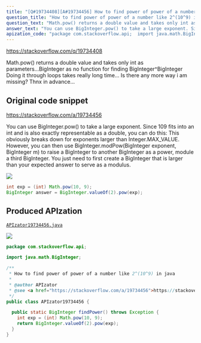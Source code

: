 ```yaml
---
title: "[Q#19734408][A#19734456] How to find power of power of a number like 2^(10^9) in java"
question_title: "How to find power of power of a number like 2^(10^9) in java"
question_text: "Math.pow() returns a double value and takes only int as parameters...BigInteger as no function for finding BigInteger^BigInteger Doing it through loops takes really long time... Is there any more way i am missing? Thnx in advance..."
answer_text: "You can use BigInteger.pow() to take a large exponent. Since 109 fits into an int and is also exactly representable as a double, you can do this: This obviously breaks down for exponents larger than Integer.MAX_VALUE. However, you can then use BigInteger.modPow(BigInteger exponent, BigInteger m) to raise a BigInteger to another BigInteger as a power, module a third BigInteger. You just need to first create a BigInteger that is larger than your expected answer to serve as a modulus."
apization_code: "package com.stackoverflow.api;  import java.math.BigInteger;  /**  * How to find power of power of a number like 2^(10^9) in java  *  * @author APIzator  * @see <a href=\"https://stackoverflow.com/a/19734456\">https://stackoverflow.com/a/19734456</a>  */ public class APIzator19734456 {    public static BigInteger findPower() throws Exception {     int exp = (int) Math.pow(10, 9);     return BigInteger.valueOf(2).pow(exp);   } }"
---
```


https://stackoverflow.com/q/19734408

Math.pow() returns a double value and takes only int as parameters...BigInteger as no function for finding BigInteger^BigInteger
Doing it through loops takes really long time...
Is there any more way i am missing?
Thnx in advance...



## Original code snippet

https://stackoverflow.com/a/19734456

You can use BigInteger.pow() to take a large exponent. Since 109 fits into an int and is also exactly representable as a double, you can do this:
This obviously breaks down for exponents larger than Integer.MAX_VALUE. However, you can then use BigInteger.modPow(BigInteger exponent, BigInteger m) to raise a BigInteger to another BigInteger as a power, module a third BigInteger. You just need to first create a BigInteger that is larger than your expected answer to serve as a modulus.

<div class="code-logo"><img src="/stackoverflow.png" /></div>

```java
int exp = (int) Math.pow(10, 9);
BigInteger answer = BigInteger.valueOf(2).pow(exp);
```

## Produced APIzation

[`APIzator19734456.java`](https://github.com/pasqualesalza/apization/raw/main/data/search/APIzator19734456.java)

<div class="code-logo"><img src="/apizator.png" /></div>

```java
package com.stackoverflow.api;

import java.math.BigInteger;

/**
 * How to find power of power of a number like 2^(10^9) in java
 *
 * @author APIzator
 * @see <a href="https://stackoverflow.com/a/19734456">https://stackoverflow.com/a/19734456</a>
 */
public class APIzator19734456 {

  public static BigInteger findPower() throws Exception {
    int exp = (int) Math.pow(10, 9);
    return BigInteger.valueOf(2).pow(exp);
  }
}

```